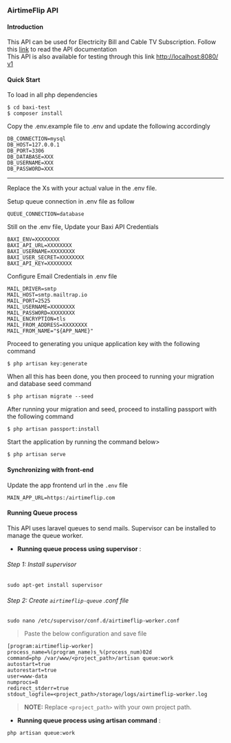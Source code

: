 ### AirtimeFlip API

#### Introduction
This API can be used for Electricity Bill and Cable TV Subscription.
Follow this [link](https://documenter.getpostman.com/view/7306778/TVKD2xL5) to read the API documentation <br/>
This API is also available for testing through this link [http://localhost:8080/ v1](http://localhost:8080/v1 )


#### Quick Start
To load in all php dependencies

````
$ cd baxi-test
$ composer install
````

Copy the .env.example file to .env and update the following accordingly
 
````
DB_CONNECTION=mysql
DB_HOST=127.0.0.1
DB_PORT=3306
DB_DATABASE=XXX
DB_USERNAME=XXX
DB_PASSWORD=XXX
````

---
Replace the Xs with your actual value in the .env file.

Setup queue connection in .env file as follow

````
QUEUE_CONNECTION=database
````

Still on the .env file, Update your Baxi API Credentials
````
BAXI_ENV=XXXXXXXX
BAXI_API_URL=XXXXXXXX
BAXI_USERNAME=XXXXXXXX
BAXI_USER_SECRET=XXXXXXXX
BAXI_API_KEY=XXXXXXXX
````

Configure Email Credentials in .env file
````
MAIL_DRIVER=smtp
MAIL_HOST=smtp.mailtrap.io
MAIL_PORT=2525
MAIL_USERNAME=XXXXXXXX
MAIL_PASSWORD=XXXXXXXX
MAIL_ENCRYPTION=tls
MAIL_FROM_ADDRESS=XXXXXXXX
MAIL_FROM_NAME="${APP_NAME}"
````

Proceed to generating you unique application key with the following command

````
$ php artisan key:generate
````

When all this has been done, you then proceed to running your migration and database seed command
````
$ php artisan migrate --seed
````

After running your migration and seed, proceed to installing passport with the following command

````
$ php artisan passport:install
````

Start the application by running the command below>

````
$ php artisan serve
````

#### Synchronizing with front-end

Update the app frontend url in the ````.env```` file
````
MAIN_APP_URL=https:/airtimeflip.com
````

#### Running Queue process

This API uses laravel queues to send mails. Supervisor can be installed to manage the queue worker.

- **Running queue process using supervisor** : 

###### Step 1: Install supervisor
````
sudo apt-get install supervisor

````
###### Step 2: Create ````airtimeflip-queue```` .conf file
````
sudo nano /etc/supervisor/conf.d/airtimeflip-worker.conf

````
>Paste the below configuration and save file
````
[program:airtimeflip-worker]
process_name=%(program_name)s_%(process_num)02d
command=php /var/www/<project_path>/artisan queue:work
autostart=true
autorestart=true
user=www-data
numprocs=8
redirect_stderr=true
stdout_logfile=<project_path>/storage/logs/airtimeflip-worker.log
````
>**NOTE:** Replace ````<project_path>```` with your own project path.


- **Running queue process using artisan command** : 
````
php artisan queue:work
````
